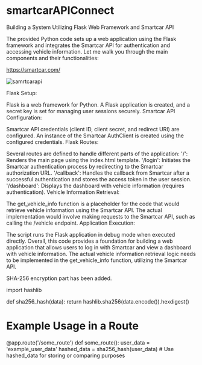 # smartcarAPIConnect
Building a System Utilizing Flask Web Framework and Smartcar API

The provided Python code sets up a web application using the Flask framework and integrates the Smartcar API for authentication and accessing vehicle information. Let me walk you through the main components and their functionalities:

https://smartcar.com/

![samrtcarapi](https://github.com/louisbyun/smartcaAPIConnect/assets/55345082/0e94a45f-5fec-4c58-bcba-b09a3265e2d7)


Flask Setup:

Flask is a web framework for Python.
A Flask application is created, and a secret key is set for managing user sessions securely.
Smartcar API Configuration:

Smartcar API credentials (client ID, client secret, and redirect URI) are configured.
An instance of the Smartcar AuthClient is created using the configured credentials.
Flask Routes:

Several routes are defined to handle different parts of the application:
'/': Renders the main page using the index.html template.
'/login': Initiates the Smartcar authentication process by redirecting to the Smartcar authorization URL.
'/callback': Handles the callback from Smartcar after a successful authentication and stores the access token in the user session.
'/dashboard': Displays the dashboard with vehicle information (requires authentication).
Vehicle Information Retrieval:

The get_vehicle_info function is a placeholder for the code that would retrieve vehicle information using the Smartcar API. The actual implementation would involve making requests to the Smartcar API, such as calling the /vehicle endpoint.
Application Execution:

The script runs the Flask application in debug mode when executed directly.
Overall, this code provides a foundation for building a web application that allows users to log in with Smartcar and view a dashboard with vehicle information. The actual vehicle information retrieval logic needs to be implemented in the get_vehicle_info function, utilizing the Smartcar API.

SHA-256 encryption part has been added.

import hashlib

def sha256_hash(data):
     return hashlib.sha256(data.encode()).hexdigest()

# Example Usage in a Route
@app.route('/some_route')
def some_route():
     user_data = 'example_user_data'
     hashed_data = sha256_hash(user_data)
     # Use hashed_data for storing or comparing purposes
